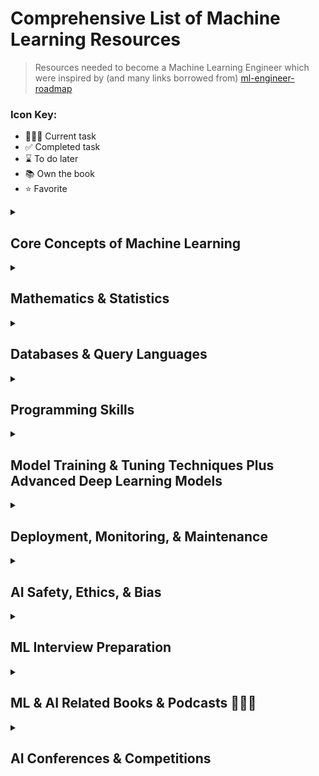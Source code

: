 # Comprehensive List of Machine Learning Resources

> Resources needed to become a Machine Learning Engineer which were inspired by (and many links borrowed from) [ml-engineer-roadmap](https://github.com/enkaranfiles/Machine-Learning-Engineer-Roadmap)

### Icon Key:
- 👩🏼‍💻 Current task
- ✅ Completed task
- ⌛️ To do later
- 📚 Own the book
- ⭐️ Favorite

<details>
<summary><h2>Core Concepts of Machine Learning</h2></summary>

### Fundamentals
- **General ML**
  - [The cold start problem: how to break into machine learning](https://towardsdatascience.com/the-cold-start-problem-how-to-break-into-machine-learning-732ee9fedf1d) ✅
  - [How to Start Learning Machine Learning?](https://www.geeksforgeeks.org/how-to-start-learning-machine-learning/) ✅
  - [How you can get a world-class machine learning education for free](https://elitedatascience.com/learn-machine-learning#step-0) ✅
  - [Getting Started with Applied Machine Learning](https://machinelearningmastery.com/start-here/#getstarted) ✅
  - [Get started with AI and machine learning in 3 months](https://medium.com/@gordicaleksa/get-started-with-ai-and-machine-learning-in-3-months-5236d5e0f230) ✅ ⭐️
  - [HarvardX: Data Science: Machine Learning](https://www.edx.org/learn/machine-learning/harvard-university-data-science-machine-learning) ⌛️

- **Deep Learning**
  - [Inside Deep Learning: Math, Algorithms, Models](https://a.co/d/02Fq4g2S) 📚⌛️
  - [Generative Deep Learning: Teaching Machines To Paint, Write, Compose, and Play](https://a.co/d/05eavlbG) ⌛️
  - [Practical Deep Learning for Coders](https://course.fast.ai) ⌛️

### Core Concepts
- **The Big Picture**
- **Data Preprocessing**
- **Optimization**
- **Model Evaluation**
- **Sampling & Splitting**
- **Ensemble Learning**

### Learning Paradigms
- **Supervised Learning**
  - [The Supervised Learning Workshop](https://www.amazon.com/Supervised-Learning-Workshop-Interactive-Understanding-ebook/dp/B085DQVYHH/)
  - [The Hundred-Page Machine Learning Book](https://www.amazon.com/Hundred-Page-Machine-Learning-Book/dp/199957950X/)
  - [Supervised Learning Crash Course](https://www.youtube.com/watch?v=4qVRBYAdLAo)
  - [An Introduction to Linear Regression](https://www.youtube.com/watch?v=zPG4NjIkCjc)
  - [Supervised Learning | Linear Regression](https://www.youtube.com/watch?v=lv4wQ9JCg8M)
  - [Simple Linear Regression](https://www.youtube.com/watch?v=ZkjP5RJLQF4&list=PLIeGtxpvyG-LoKUpV0fSY8BGKIMIdmfCi)

- **Unsupervised Learning**
  - [Hands-On Unsupervised Learning Using Python](https://www.amazon.com/Hands-Unsupervised-Learning-Using-Python/dp/1492035645/)
  - [Unsupervised learning explained](https://www.youtube.com/watch?v=lEfrr0Yr684)
  - [Unsupervised Learning Crash Course](https://www.youtube.com/watch?v=JnnaDNNb380)

### Essential Libraries
- **Numpy**
  - [Python NumPy tutorials for Beginners](https://www.youtube.com/watch?v=GB9ByFAIAH4)
  - [NumPy tutorials 2020](https://www.youtube.com/watch?v=8Y0qQEh7dJg)
  - [Introduction to NumPy](https://www.youtube.com/watch?v=NVTWjd_UpzM&list=PLzgPDYo_3xukqLLjNeuCxj4CwvkJin03Z)
  - [Introduction to Numerical Computing with NumPy](https://www.youtube.com/watch?v=ZB7BZMhfPgk)

- **Pandas**
  - [Complete Python Pandas Data Science Tutorial](https://www.youtube.com/watch?v=vmEHCJofslg)
  - [Introduction to Data Processing in Python with Pandas](https://www.youtube.com/watch?v=5rNu16O3YNE)
  - [Solving real world data science tasks with Python Pandas!](https://www.youtube.com/watch?v=eMOA1pPVUc4)
  - [Python Pandas by Derek Banas](https://www.youtube.com/watch?v=ZyhVh-qRZPA&list=PL-osiE80TeTsWmV9i9c58mdDCSskIFdDS)

- **Scikit-learn**
  - [Machine Learning with PyTorch and Scikit-Learn](https://a.co/d/03kjoWyM) 📚
  - [Data science From scratch using Python](https://www.amazon.com/Data-Science-Scratch-Principles-Python/dp/1492041130/)
  - [Scikit-Learn Course - Machine Learning in Python Tutorial](https://www.youtube.com/watch?v=pqNCD_5r0IU)
  - [Real-World Python Machine Learning Tutorial w/ Scikit Learn](https://www.youtube.com/watch?v=M9Itm95JzL0)
  - [Machine Learning with Scikit-Learn, Part 1](https://www.youtube.com/watch?v=4PXAztQtoTg)
  - [Machine Learning with scikit-learn Part 2](https://www.youtube.com/watch?v=gK43gtGh49o)
  - [Machine Learning with Python](https://www.youtube.com/watch?v=gmvvaobm7eQ&list=PLeo1K3hjS3uvCeTYTeyfe0-rN5r8zn9rw)
  
- **Pytorch:**
  - [Pytorch Complete Beginner Course](https://www.youtube.com/watch?v=EMXfZB8FVUA&list=PLqnslRFeH2UrcDBWF5mfPGpqQDSta6VK4)
  - [Pytorch Examples](https://github.com/pytorch/examples)
  - [Pytorch Tutorials Yunjey](https://github.com/yunjey/pytorch-tutorial)
  - [Pytorch Tutorials](https://github.com/pytorch/tutorials)
  - [Pytorch Tutorials](https://www.youtube.com/watch?v=2S1dgHpqCdk&list=PLhhyoLH6IjfxeoooqP9rhU3HJIAVAJ3Vz)
  - [Pytorch for Deep Learning](https://www.youtube.com/watch?v=GIsg-ZUy0MY)
  - [Neural Network Programming with Pytorch](https://www.youtube.com/watch?v=v5cngxo4mIg&list=PLZbbT5o_s2xrfNyHZsM6ufI0iZENK9xgG)
  - [Lecture Pytorch (NYU)](https://www.youtube.com/watch?v=0bMe_vCZo30&list=PLLHTzKZzVU9eaEyErdV26ikyolxOsz6mq)
  - [Programming PyTorch for Deep Learning: Creating and Deploying Deep Learning Applications](https://www.amazon.com/Programming-PyTorch-Deep-Learning-Applications/dp/1492045357/ref=sr_1_3?dchild=1&keywords=pytorch&qid=1604315349&s=books&sr=1-3)
  - [Deep Learning with PyTorch: Build, train, and tune neural networks using Python tools](https://www.amazon.com/Deep-Learning-PyTorch-Eli-Stevens/dp/1617295264/ref=sr_1_2?dchild=1&keywords=pytorch&qid=1604315349&s=books&sr=1-2)
  - [Deeplizard: Neural Network Programming - Deep Learning with PyTorch](https://www.youtube.com/playlist?list=PLZbbT5o_s2xrfNyHZsM6ufI0iZENK9xgG)
  - [PyTorch internals](https://blog.ezyang.com/2019/05/pytorch-internals/)

- **Tensorflow & Keras:**
  - [Hands-On Machine Learning with Scikit-Learn, Keras, and TensorFlow: Concepts, Tools, and Techniques to Build Intelligent Systems](https://a.co/d/04EULzBl)
  - [Datacamp: Introduction to TensorFlow in Python](https://www.datacamp.com/courses/introduction-to-tensorflow-in-python)
  - [Datacamp: Deep Learning in Python](https://www.datacamp.com/courses/deep-learning-in-python)
  - [Datacamp: Introduction to Deep Learning with Keras](https://www.datacamp.com/courses/deep-learning-with-keras-in-python)
  - [Datacamp: Advanced Deep Learning with Keras](https://www.datacamp.com/courses/advanced-deep-learning-with-keras-in-python)
  - [Deeplizard: Keras - Python Deep Learning Neural Network API](https://www.youtube.com/playlist?list=PLZbbT5o_s2xrwRnXk_yCPtnqqo4_u2YGL)
  - [Udacity: Intro to TensorFlow for Deep Learning](https://www.udacity.com/course/intro-to-tensorflow-for-deep-learning--ud187)
  - [Deep Learning with Swift for TensorFlow](https://a.co/d/0bcGgzme) 📚

### Advanced Topics
- **Neural Networks**
  - [Neural Networks by 3Blue1Brown](https://www.youtube.com/watch?v=aircAruvnKk&list=PLZHQObOWTQDNU6R1_67000Dx_ZCJB-3pi)
  - [Beginner Intro to Neural Networks](https://www.youtube.com/watch?v=ZzWaow1Rvho&list=PLxt59R_fWVzT9bDxA76AHm3ig0Gg9S3So)
  - [CS231 winter 2016](https://www.youtube.com/watch?v=NfnWJUyUJYU&list=PLkt2uSq6rBVctENoVBg1TpCC7OQi31AlC)
  - [Make Your Own Neural Network (Book)](https://www.amazon.com/Make-Your-Own-Neural-Network-ebook/dp/B01EER4Z4G/)
  - [Neural Networks and Deep Learning: A Textbook](https://www.amazon.com/Neural-Networks-Deep-Learning-Textbook/dp/3319944622/)
  - [Deep Learning (Adaptive Computation and Machine Learning series)](https://www.amazon.com/Deep-Learning-Adaptive-Computation-Machine/dp/0262035618/)
  - [Neural Network Full Course](https://www.youtube.com/watch?v=ob1yS9g-Zcs)
  - [Basics of Neural Networks (3Blue1Brown series)](https://www.youtube.com/playlist?list=PLZHQObOWTQDNU6R1_67000Dx_ZCJB-3pi)
 
- **Natural Language Processing:**
  - [Natural Language Processing with Transformers](https://transformersbook.com/)
  - [Stanford CS224U: Natural Language Understanding \| Spring 2019](https://www.youtube.com/playlist?list=PLoROMvodv4rObpMCir6rNNUlFAn56Js20)
  - [Stanford CS224N: Stanford CS224N: NLP with Deep Learning \| Winter 2019](https://www.youtube.com/playlist?list=PLoROMvodv4rOhcuXMZkNm7j3fVwBBY42z)
  - [CMU: Low-resource NLP Bootcamp 2020](https://www.youtube.com/playlist?list=PL8PYTP1V4I8A1CpCzURXAUa6H4HO7PF2c)
  - [CMU Multilingual NLP 2020](http://demo.clab.cs.cmu.edu/11737fa20/)
  - [Datacamp: Feature Engineering for NLP in Python](https://www.datacamp.com/courses/feature-engineering-for-nlp-in-python)
  - [Datacamp: Natural Language Processing Fundamentals in Python](https://www.datacamp.com/courses/natural-language-processing-fundamentals-in-python)
  - [Datacamp: Regular Expressions in Python](https://www.datacamp.com/courses/regular-expressions-in-python)
  - [Datacamp: RNN for Language Modeling](https://www.datacamp.com/courses/recurrent-neural-networks-for-language-modeling-in-python)
  - [Datacamp: Natural Language Generation in Python](https://www.datacamp.com/courses/natural-language-generation-in-python)
  - [Datacamp: Building Chatbots in Python](https://www.datacamp.com/courses/building-chatbots-in-python)
  - [Datacamp: Sentiment Analysis in Python](https://www.datacamp.com/courses/sentiment-analysis-in-python)
  - [Datacamp: Machine Translation in Python](https://www.datacamp.com/courses/machine-translation-in-python)

- **Generative AI:**
  - [Article: OpenAI Prompt Engineering](https://platform.openai.com/docs/guides/prompt-engineering)
  - [Article: Your AI Product Needs Evals](https://hamel.dev/blog/posts/evals)
  - [Article: Prompting Fundamentals and How to Apply them Effectively](https://eugeneyan.com/writing/prompting/)
  - [Article: Task-Specific LLM Evals that Do & Don't Work](https://eugeneyan.com/writing/evals/)
  - [Article: LLM From the Trenches: 10 Lessons Learned Operationalizing Models at GoDaddy](https://www.godaddy.com/resources/news/llm-from-the-trenches-10-lessons-learned-operationalizing-models-at-godaddy#h-3-prompts-aren-t-portable-across-models)
  - [Article: Prompt Engineering(Liliang Weng)](https://lilianweng.github.io/posts/2023-03-15-prompt-engineering/)
  - [Article: Prompt Engineering 201: Advanced methods and toolkits](https://amatria.in/blog/prompt201)
  - [DeepLearning.AI: Building and Evaluating Advanced RAG Applications](https://www.deeplearning.ai/short-courses/building-evaluating-advanced-rag/)
  - [DeepLearning.AI: Efficiently Serving LLMs](https://www.deeplearning.ai/short-courses/efficiently-serving-llms/)
  - [DeepLearning.AI: Finetuning Large Language Models](https://www.deeplearning.ai/short-courses/finetuning-large-language-models/)
  - [DeepLearning.AI: Vector Databases: from Embeddings to Applications](https://www.deeplearning.ai/short-courses/vector-databases-embeddings-applications/)
  - [DeepLearning.AI: Reinforcement Learning from Human Feedback](https://www.deeplearning.ai/short-courses/reinforcement-learning-from-human-feedback)
  - [DeepLearning.AI: Advanced Retrieval for AI with Chroma](https://www.deeplearning.ai/short-courses/advanced-retrieval-for-ai/)
  - [DeepLearning.AI: Automated Testing for LLMOps](https://www.deeplearning.ai/short-courses/automated-testing-llmops/)
  - [DeepLearning.AI: Red Teaming LLM Applications](https://www.deeplearning.ai/short-courses/red-teaming-llm-applications/)
  - [LLMOps: Building with LLMs](https://www.comet.com/site/llm-course/)
  - [LLM Bootcamp - Spring 2023](https://fullstackdeeplearning.com/llm-bootcamp/spring-2023/)
  - [Large Language Models with Semantic Search](https://www.deeplearning.ai/short-courses/large-language-models-semantic-search)
  - [Karpathy: Intro to Large Language Models](https://www.youtube.com/watch?v=zjkBMFhNj_g)
  - [Karpathy: Let's build the GPT Tokenizer](https://www.youtube.com/watch?v=zduSFxRajkE)
  - [Youtube: A Hackers' Guide to Language Models](https://www.youtube.com/watch?v=jkrNMKz9pWU)
  - [Youtube: A Survey of Techniques for Maximizing LLM Performance](https://www.youtube.com/watch?v=ahnGLM-RC1Y)
  - [Youtube: Prompt Engineering Overview](https://www.youtube.com/watch?v=dOxUroR57xs)
  - [Youtube: Building Blocks for LLM Systems & Products: Eugene Yan](https://www.youtube.com/watch?v=LzeC1AQ-U5o)

### Projects & Resources
- [Andrew ng Machine Learning Course](https://www.youtube.com/watch?v=PPLop4L2eGk&list=PLLssT5z_DsK-h9vYZkQkYNWcItqhlRJLN)
- [Standford CS229: Machine Learning](https://www.youtube.com/watch?v=jGwO_UgTS7I&list=PLoROMvodv4rMiGQp3WXShtMGgzqpfVfbU)
- [Deep Learning Essentials , Mila University](https://courses.edx.org/courses/course-v1:UMontrealX+IVADO-DL-101+1T2020/course/)
- [Deep Learning 2019 by jermy howard- Fast.ai](https://www.youtube.com/watch?v=XfoYk_Z5AkI&list=PLg-t4nYxPnPqoD1vdrBonrkarMZIz3KTx)
- [Machine Learning and Deep Learning Fundamentals](https://www.youtube.com/watch?v=gZmobeGL0Yg&list=PLZbbT5o_s2xq7LwI2y8_QtvuXZedL6tQU)
- [Deep Learning Theories](https://www.youtube.com/watch?v=kCj51pTQPKI&list=PLwUqqMt5en7fFLwSDa9V3JIkDam-WWgqy)
- [Introduction to deep learning fall 2019 - CMU](https://www.youtube.com/watch?v=LmIjgmijyiI&list=PLp-0K3kfddPwz13VqV1PaMXF6V6dYdEsj&index=1)
- [Complete deep learning by krish naik](https://www.youtube.com/watch?v=9jA0KjS7V_c&list=PLZoTAELRMXVPGU70ZGsckrMdr0FteeRUi)
- [Deep Learning for Coders with Fastai and PyTorch: AI Applications Without a PhD](https://www.amazon.com/Deep-Learning-Coders-fastai-PyTorch/dp/1492045527/ref=sr_1_5?dchild=1&keywords=deep+learning&qid=1604315303&s=books&sr=1-5)
- [MLcourse.ai by Yury Kashnitskiy](https://www.youtube.com/watch?v=QKTuw4PNOsU&list=PLVlY_7IJCMJeRfZ68eVfEcu-UcN9BbwiX)
- [Complete machine learning course by Krish Naik](https://www.youtube.com/watch?v=bPrmA1SEN2k&list=PLZoTAELRMXVPBTrWtJkn3wWQxZkmTXGwe)
- [Applied machine learning course 2020](https://www.youtube.com/watch?v=d79mzijMAw0&list=PL_pVmAaAnxIRnSw6wiCpSvshFyCREZmlM)
- [Machine Learning Algorithms](https://www.youtube.com/watch?v=NUXdtN1W1FE&list=PLEiEAq2VkUULNa6MHQAZSOBxzB6HHFXj4)
- [How to make your first Kaggle submission from scratch! (Titanic Dataset)](https://www.youtube.com/watch?v=f1y9wDDxWnA)
- [End to end ML pipeline to solve real-world industry problems | Machine Learning](https://www.youtube.com/watch?v=SH5nlNY5cO4)
- [Building a Movie Recommendation Engine | Machine Learning Projects](https://www.youtube.com/watch?v=XoTwndOgXBM)
- [Face Recognition using PCA | Face Recognition Machine Learning](https://www.youtube.com/watch?v=g4Urfno4aTc)
- [Machine Learning From Scratch](https://www.youtube.com/watch?v=ngLyX54e1LU&list=PLqnslRFeH2Upcrywf-u2etjdxxkL8nl7E)
- [An End-to End Data Science Project on California Housing Price Prediction](https://www.youtube.com/watch?v=kUsNb_gOo_s)
- [Machine Learning Engineering](https://www.amazon.com/Machine-Learning-Engineering-Andriy-Burkov/dp/1999579577/ref=sr_1_2?dchild=1&keywords=machine+learning&qid=1604314928&s=books&sr=1-2)
- [Building Machine Learning Powered Applications: Going from Idea to Product](https://www.amazon.com/Building-Machine-Learning-Powered-Applications/dp/149204511X/ref=sr_1_6?dchild=1&keywords=machine+learning&qid=1604314954&s=books&sr=1-6)
- https://github.com/ZuzooVn/machine-learning-for-software-engineers
- https://github.com/Avik-Jain/100-Days-Of-ML-Code
- https://github.com/yanshengjia/ml-road
- [8 Fun Machine Learning Projects For Beginners](https://elitedatascience.com/machine-learning-projects-for-beginners)
 
### Datasets
- [U.S. Dovernment Datasets](https://data.gov)
- [UC Irvine Machine Learning Dataset Repository](https://archive.ics.uci.edu)
- [GitHub list of public datasets](https://github.com/awesomedata/awesome-public-datasets)
- [70+ machine Learning Datasets](https://data-flair.training/blogs/machine-learning-datasets/)
- [Article on Beginner Level Datasets](https://medium.com/machine-learning-india/getting-started-in-data-science-beginner-level-datasets-376ffe60c6fe)
</details>

</details><details><summary><h2>Mathematics & Statistics</h2></summary>
 
### Basics
- [Essential Math for Data Science: Take Control of Your Data with Fundamental Linear Algebra, Probability, and Statistics](https://a.co/d/0fqGWArP) 📚

### Linear Algebra
- https://github.com/fastai/numerical-linear-algebra
- [Essence of Linear Algebra by 3Blue1Brown](https://www.youtube.com/watch?v=fNk_zzaMoSs&list=PLZHQObOWTQDPD3MizzM2xVFitgF8hE_ab)
- [Mathematics for Machine Learning (Linear Algebra) (edx course)](https://www.youtube.com/watch?v=T73ldK46JqE&list=PLiiljHvN6z1_o1ztXTKWPrShrMrBLo5P3)
- [Matrices](https://www.youtube.com/watch?v=eV3NidpjfNg&list=PLEbnTDJUr_IdiveZ4bvOc1Oh2zEp7J8z6)
- [Mathematics for Machine Learning: Linear Algebra](https://www.youtube.com/watch?v=tVQZvJwi-ec)
- [Linear Algebra and Optimization for Machine Learning: A Textbook](https://www.amazon.com/Linear-Algebra-Optimization-Machine-Learning/dp/3030403432/ref=sr_1_9?dchild=1&keywords=machine+learning&qid=1604315007&s=books&sr=1-9)

### Calculus
- [Essence of Calculus By 3Blue1Brown](https://www.youtube.com/watch?v=WUvTyaaNkzM&list=PLZHQObOWTQDMsr9K-rj53DwVRMYO3t5Yr)
- [Calculus Introduction](https://www.youtube.com/watch?v=rCxi-O79sVo)
- [Calculus by Professor Leonard](https://www.youtube.com/watch?v=fYyARMqiaag&list=PLF797E961509B4EB5)
- [Calculus full College Course](https://www.youtube.com/watch?v=HfACrKJ_Y2w)
- [Calculus by Khan Academy](https://www.youtube.com/watch?v=EKvHQc3QEow&list=PL19E79A0638C8D449)

### Probability & Statistics
- [Statistics Fundamentals by StatsQuest](https://www.youtube.com/watch?v=qBigTkBLU6g&list=PLblh5JKOoLUK0FLuzwntyYI10UQFUhsY9)
- [Statistics by Khan Academy](https://www.youtube.com/watch?v=uhxtUt_-GyM&list=PL1328115D3D8A2566)
- [Statistics by Professor Leonard](https://www.youtube.com/watch?v=9FtHB7V14Fo&list=PL5102DFDC6790F3D0)
- [Statistics full University Course on Data Science](https://www.youtube.com/watch?v=xxpc-HPKN28)
- [Probability by Khan Academy](https://www.youtube.com/watch?v=uzkc-qNVoOk&list=PLC58778F28211FA19)
- [Probability Basics by 365 Data Science](https://www.youtube.com/watch?v=WsnBNjXP0CM&list=PLaFfQroTgZnxtnfht3BzBHVfxodX9AR9F)
- [Bayesian Statistics Made Simple (Scipy)](https://www.youtube.com/watch?v=-X0BiV9n_fQ)
- [Think stats (Book)](https://greenteapress.com/thinkstats/)
- [Practical Statistics for Data Scientists: 50+ Essential Concepts Using R and Python](https://www.amazon.com/Practical-Statistics-Data-Scientists-Essential/dp/149207294X/ref=sr_1_1?dchild=1&keywords=statistics&qid=1604311077&s=books&sr=1-1)
- [Naked Statistics](https://www.amazon.com/Naked-Statistics-Stripping-Dread-Data/dp/039334777X/ref=sr_1_2?dchild=1&keywords=statistics&qid=1604311077&s=books&sr=1-2)
- [Machine Learning: A Probabilistic Perspective (Adaptive Computation and Machine Learning series)](https://www.amazon.com/Machine-Learning-Probabilistic-Perspective-Computation/dp/0262018020)
- [Pattern Recognition and Machine Learning (Information Science and Statistics) by Christopher M. Bishop (Author)](https://www.amazon.com/Pattern-Recognition-Learning-Information-Statistics/dp/0387310738)
- [The Elements of Statistical Learning: Data Mining, Inference, and Prediction, Second Edition](https://hastie.su.domains/ElemStatLearn/)
- [Mathematics for Machine Learning](https://mml-book.github.io/)
- [An Introduction to Statistical Learning](https://www.statlearning.com/)
- [Essentials of Statistics by Monica Wahi](https://www.youtube.com/watch?v=8mxrwJcB2eI&list=PL64SCLAD3d1FlVowhKnYrY7JGuVd24HWm&ab_channel=MonikaWahi)

</details><details><summary><h2>Databases & Query Languages</h2></summary>
  
- **Database Concepts**
  - [Column vs Row Oriented Databases](https://www.youtube.com/watch?v=Vw1fCeD06YI)
  - [Introduction to noSQl database](https://www.youtube.com/watch?v=xQnIN9bW0og)
  - [ Nosql vs Sql ](https://www.youtube.com/watch?v=ZS_kXvOeQ5Y)
  - [Udacity: Database Systems Concepts & Design](https://www.udacity.com/course/database-systems-concepts-design--ud150)
  - [Datacamp: Database Design](https://www.datacamp.com/courses/database-design)  
- **SQL and Relational Databases**
  - [Learning MYSQL](https://www.youtube.com/watch?v=a9W7OpS4LfI&list=PLyuRouwmQCjlXvBkTfGeDTq79r9_GoMt9)
  - [Udacity: Intro to relational database](https://www.udacity.com/course/intro-to-relational-databases--ud197)
  - [Datacamp: Introduction to Databases in Python](https://www.datacamp.com/courses/introduction-to-relational-databases-in-python)
  - [Datacamp: Intro to SQL for Data Science](https://www.datacamp.com/courses/intro-to-sql-for-data-science)
  - [Datacamp: Intermediate SQL](https://www.datacamp.com/courses/intermediate-sql)
  - [Datacamp: Joining Data in PostgreSQL](https://www.datacamp.com/courses/joining-data-in-postgresql)
- **Advanced SQL and Data Analysis**
  - [Udacity: SQL for Data Analysis](https://www.udacity.com/course/sql-for-data-analysis--ud198)
  - [Datacamp: Exploratory Data Analysis in SQL](https://www.datacamp.com/courses/sql-for-exploratory-data-analysis)
  - [Datacamp: Applying SQL to Real-World Problems](https://www.datacamp.com/courses/applying-sql-to-real-world-problems)
  - [Datacamp: Analyzing Business Data in SQL](https://www.datacamp.com/courses/analyzing-business-data-in-sql)
  - [Datacamp: Reporting in SQL](https://www.datacamp.com/courses/reporting-in-sql)
  - [Datacamp: Data-Driven Decision Making in SQL](https://www.datacamp.com/courses/data-driven-decision-making-with-sql)
- **NoSQL Databases**
   - [Redis Crash Course](https://www.youtube.com/watch?v=Hbt56gFj998)
   - [5 use Cases of Redis](https://www.youtube.com/watch?v=znjGckK8abw)
</details>

</details><details><summary><h2>Programming Skills</h2></summary>
 
### Data Structures & Algorithms
- [Algorithms by Abdul Bari](https://www.youtube.com/watch?v=0IAPZzGSbME&list=PLDN4rrl48XKpZkf03iYFl-O29szjTrs_O)
- [Algorithms Lectures](https://www.youtube.com/watch?v=aGjL7YXI31Q&list=PLEbnTDJUr_IeHYw_sfBOJ6gk5pie0yP-0)
- [Easy to Advanced Data Structure using Java](https://www.youtube.com/watch?v=RBSGKlAvoiM&t=10854s)
- [CS Dojo Data structures and Algorithms](https://www.youtube.com/watch?v=bum_19loj9A&list=PLBZBJbE_rGRV8D7XZ08LK6z-4zPoWzu5H)
- [Dynamic Programming](https://www.youtube.com/watch?v=jTjRGe0wRvI&list=PLVrpF4r7WIhTT1hJqZmjP10nxsmrbRvlf)
- [Data Structures by Neso Academy](https://www.youtube.com/watch?v=xLetJpcjHS0&list=PLBlnK6fEyqRj9lld8sWIUNwlKfdUoPd1Y&index=1)
- [Data Structures using C++](https://www.youtube.com/watch?v=XCyuHSJS7XE&list=PLIY8eNdw5tW_zX3OCzX7NJ8bL1p6pWfgG)
- [Algorithmic Design and Techniques](https://www.edx.org/course/algorithmic-design-and-techniques)
- [Graph Algorithms](https://www.edx.org/course/graph-algorithms)
- [NP-Complete Problems](https://www.edx.org/course/np-complete-problems)
- [Grokking Algorithms: An Illustrated Guide for Programmers and Other Curious People](https://a.co/d/01VSUve4)

### Languages
- **Python:**
  - [Python for Data Analysis: Data Wrangling with pandas, NumPy, and Jupyter](https://a.co/d/0gzV89xk) 📚
  - [Automate The Boring Stuff with Python](https://automatetheboringstuff.com/)
  - [Python Crash Course by Erric Matthes](https://ehmatthes.github.io/pcc_2e/regular_index/)
  - [Learning Python by Mark Lutz](https://www.oreilly.com/library/view/learning-python-5th/9781449355722/)
  - [Python OOP by Corey Schafer](https://www.youtube.com/watch?v=ZDa-Z5JzLYM&list=PL-osiE80TeTsqhIuOqKhwlXsIBIdSeYtc)
  - [Python OOP for beginners](https://www.youtube.com/watch?v=JeznW_7DlB0)
  - [OOP in python](https://www.youtube.com/watch?v=MikphENIrOo)
  - https://towardsdatascience.com/beginners-guide-to-machine-learning-with-python-b9ff35bc9c51
  - [Advanced Python Programming](https://www.youtube.com/watch?v=9VFc55nlVx8&list=PLL2hlSFBmWwyJ9dh3Rrr1sw8l4e4SLMx1&index=1)

- **C++:**
  - [C++ OOP by derek banas](https://www.youtube.com/watch?v=ZOKLjJF54Xc)
  - [C++ Programming All-in-one (beginner to advanced)](https://www.youtube.com/watch?v=_bYFu9mBnr4)
  - [Object Oriented Programming in C++](https://www.youtube.com/watch?v=AGrcyWV7hL8&list=PLrjkTql3jnm-Voi7giH4JITCi6cuZSN42&index=1)

### Software design & Architecture
- [Designing Machine Learning Systems: An Iterative Process for Production-Ready Applications](https://a.co/d/0iO9WJJB) 📚
- [Software Design using Python](https://www.youtube.com/watch?v=FLtqAi7WNBY&list=PLzMcBGfZo4-nVu4ANTe7NuU0Ny6_oyQmV)
- [A philosophy of Software Design](https://www.youtube.com/watch?v=bmSAYlu0NcY)
- [Software Design in 21st Century by Martin Flower](https://www.youtube.com/watch?v=6wDoopbtEqk)
- [SOLID using Python](https://www.youtube.com/watch?v=acmPg6aV-Zs&list=PLyLkn_nipSjNVOpdOG-nETxKfgEpbubMQ)
- [Be a Better Developer by Using SOLID design principles](https://www.youtube.com/watch?v=rtmFCcjEgEw)

### Design Patterns
- [Design Patterns in Object Oriented Programming](https://www.youtube.com/watch?v=v9ejT8FO-7I&list=PLrhzvIcii6GNjpARdnO4ueTUAVR9eMBpc)
- [Design Patterns in Python](https://www.youtube.com/watch?v=bsyjSW46TDg&t=966s)
- [Design Patterns in Python](https://www.youtube.com/watch?v=3GoiinBUwCU&list=PL1WVjBsN-_NK13Vf2UqdLZtukQ23TxeSx&index=7)

</details><details><summary><h2>Model Training & Tuning Techniques Plus Advanced Deep Learning Models</h2></summary>
 
- [Article on Life Cycle of a Data Science Project](https://medium.com/machine-learning-india/the-life-cycle-of-a-data-science-project-d614d8d233b7)
- [Adam: A Method for Stochastic Optimization](https://arxiv.org/abs/1412.6980)
- [Batch Normalization: Accelerating Deep Network Training by Reducing Internal Covariate Shift](https://arxiv.org/abs/1502.03167)
- [Layer Normalization](https://arxiv.org/abs/1607.06450)
- [Intriguing properties of neural networks](https://arxiv.org/abs/1312.6199)
- [Transformer-XL: Attentive Language Models Beyond a Fixed-Length Context](https://arxiv.org/abs/1901.02860)
- [Autoformalization with Large Language Models](https://arxiv.org/abs/2205.12615)
- [Memorizing Transformers](https://arxiv.org/abs/2203.08913)
- [Which Algorithmic Choices Matter at Which Batch Sizes? Insights From a Noisy Quadratic Model](https://arxiv.org/abs/1907.04164)
- [Tensor Programs V: Tuning Large Neural Networks via Zero-Shot Hyperparameter Transfer](https://arxiv.org/abs/2203.03466)
- [A Simple Framework for Contrastive Learning of Visual Representations](https://arxiv.org/abs/2002.05709)

</details><details><summary><h2>Deployment, Monitoring, & Maintenance</h2></summary>
 
### MLOps
- [What are MLOps and Why Does it Matter?](https://medium.com/@ODSC/what-are-mlops-and-why-does-it-matter-8cff060d4067)
- [MLOps: Overview of Machine Learning Operations on the Cloud AISC](https://www.youtube.com/watch?v=VU5Em1qkWDU)
- [Machine Learning Design Patterns: Solutions to Common Challenges in Data Preparation, Model Building, and MLOps](https://www.amazon.com/Machine-Learning-Design-Patterns-Preparation/dp/1098115783/ref=sr_1_1?dchild=1&keywords=MLops&qid=1604314055&s=books&sr=1-1)
- [MLops Community "Videos Collection"](https://www.youtube.com/watch?v=hqxQO7MoQIE&list=PL3vkEKxWd-uvXEsuCAEfQhdvDRc7X_jOx)
- [MLOps: Machine Learning as an Engineering Discipline](https://towardsdatascience.com/ml-ops-machine-learning-as-an-engineering-discipline-b86ca4874a3f)
- [MLOps with Ray](https://a.co/d/0e4j5ycK)

### Testing
- [Python Testing with pytest: Simple, Rapid, Effective, and Scalable](https://www.amazon.com/Python-Testing-pytest-Effective-Scalable/dp/1680502409)
- [Learn Pytest in 60 minutes](https://www.youtube.com/watch?v=bbp_849-RZ4)
- [Pytest: Test Framework](https://www.youtube.com/watch?v=CNB1iRv5hZo&list=PLFGoYjJG_fqoMMmCKLeLGQzh6Jz4CmO2Y)
- [Python testing 101 with Pytest](https://www.youtube.com/watch?v=etosV2IWBF0)
- [Testing Your code with Pytest](https://www.youtube.com/watch?v=LX2ksGYXJ80)

### Cloud
- [Introduction to Cloud](https://www.youtube.com/watch?v=usYySG1nbfI)
- [Cloud Computing Full Course](https://www.youtube.com/watch?v=EN4fEbcFZ_E)
- [Aws for Beginners](https://www.youtube.com/watch?v=k1RI5locZE4)
- [What is serverless?](https://www.youtube.com/watch?v=Fx3ZGy-mbV4)
- [Introduction to AWS Lambda and Serverless Architecture](https://www.youtube.com/watch?v=EBSdyoO3goc)
- [AWS S3 Tutorial](https://www.youtube.com/watch?v=9HsEMyKrlnw)
- [AWS SageMaker for ML and DL](https://www.youtube.com/watch?v=LkR3GNDB0HI&list=PLZoTAELRMXVONh5mHrXowH6-dgyWoC_Ew)

### Containerization
- [Docker for Beginners](https://www.youtube.com/watch?v=fqMOX6JJhGo)
- [This is how docker works! The fun way](https://www.youtube.com/watch?v=-NzfOhSAZpA)
- [Docker Beginner Tutorial](https://www.youtube.com/watch?v=wi-MGFhrad0&list=PLhW3qG5bs-L99pQsZ74f-LC-tOEsBp2rK)
- [Docker Tutorials For Beginners](https://www.youtube.com/watch?v=3c-iBn73dDE)
- [Simplify all things with Docker-Compose](https://www.youtube.com/watch?v=QeQ2MH5f_BE)
- [What is kubernetes?](https://www.youtube.com/watch?v=VnvRFRk_51k)
- [Kubernetes in 5 mins](https://www.youtube.com/watch?v=PH-2FfFD2PU)
- [Kubernetes beginners Tutorials](https://www.youtube.com/watch?v=l_lWfipUimk&list=PLhW3qG5bs-L8EU_Oocu6RkNPpYpaamtXX)

### API Development
- [Learn Flask](https://www.youtube.com/watch?v=Z1RJmh_OqeA)
- [Building a Flask Rest API](https://www.youtube.com/watch?v=GMppyAPbLYk)
- [Deploy machine learning model using Flask](https://www.youtube.com/watch?v=UbCWoMf80PY)
- [How to deploy machine learning model in Production](https://www.youtube.com/watch?v=-UYyyeYJAoQ)

</details><details><summary><h2>AI Safety, Ethics, & Bias</h2></summary>
 
- [Center for AI Safety](https://www.safe.ai)
- [Stanford Center for AI Safety](https://aisafety.stanford.edu)
- ["The Alignment Problem: Machine Learning and Human Values" by Brian Christian](https://brianchristian.org/the-alignment-problem)
- ["Superintelligence: Paths, Dangers, Strategies" by Nick Bostrom](https://amazon.com/Superintelligence-Paths-Dangers-Strategies-Nick-Bostrom/dp/0198739834)
- [Concrete Problems in AI Safety](https://arxiv.org/abs/1606.06565)
- [AI Safety Research at OpenAI](https://openai.com/research)
- [AI Alignment Forum](https://alignmentforum.org)
- [Center for Human-Compatible AI](https://humancompatible.ai)
- [Future of Humanity Institute at Oxford University](https://fhi.ox.ac.uk)
- [Ethics of Artificial Intelligence and Robotics](https://plato.stanford.edu/entries/ethics-ai)
- [Machine Intelligence Research Institute (MIRI)](https://intelligence.org)
- [Roman Yampolskiy: Dangers of Superintelligent AI | Lex Fridman Podcast](https://www.youtube.com/watch?v=NNr6gPelJ3E)

</details><details><summary><h2>ML Interview Preparation</h2></summary> 
 
- [Machine Learning Interviews by Susan Shu Chang](https://a.co/d/09J99BH3) 📚
- https://github.com/alexeygrigorev/data-science-interviews

</details><details><summary><h2>ML & AI Related Books & Podcasts 👩🏼‍💻 </h2></summary>
 
- [Quick Start Guide to Large Language Models: Strategies and Best Practices for Using ChatGPT and Other LLMs](https://a.co/d/0d3Btiqm) 📚👩🏼‍💻
- [Deep Learning (Adaptive Computation and Machine Learning series)](https://a.co/d/06t5y3xr) 📚
- [The Coming Wave](https://a.co/d/08w5jQQU) 📚👩🏼‍💻
- [Superintelligence: Paths, Dangers, Strategies](https://a.co/d/0czbkhMV)
- [One year of deep learning](https://www.fast.ai/2019/01/02/one-year-of-deep-learning/)
- [Aravind Srinivas: Perplexity CEO on Future of AI, Search & the Internet | Lex Fridman Podcast](https://www.youtube.com/watch?v=e-gwvmhyU7A)
- [Becoming a Data Head: How to Think, Speak, and Understand Data Science, Statistics, and Machine Learning](https://a.co/d/08OHdpNh)
- [Everything Is Predictable: How Bayesian Statistics Explain Our World](https://a.co/d/0fvOBZ6q)
- [Gödel, Escher, Bach: An Eternal Golden Braid](https://a.co/d/0eLGaTHc)

</details><details><summary><h2>AI Conferences & Competitions</h2></summary>
 
- [ICML (International Conference on Machine Learning)](https://icml.cc)
- [Association for the Advancement of Artificial Intelligence (AAAI)](https://aaai.org)
- [Kaggle](https://www.kaggle.com)
- [Codalab](https://codalab.org)
